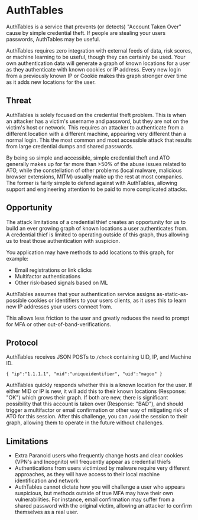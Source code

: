 # AuthTables

AuthTables is a service that prevents (or detects) "Account Taken Over" cause by simple credential theft. If people are stealing your users passwords, AuthTables may be useful.

AuthTables requires zero integration with external feeds of data, risk scores, or machine learning to be useful, though they can certainly be used. Your own authentication data will generate a graph of known locations for a user as they authenticate with known cookies or IP address. Every new login from a previously known IP or Cookie makes this graph stronger over time as it adds new locations for the user.

## Threat

AuthTables is solely focused on the credential theft problem. This is when an attacker has a victim's username and password, but they are not on the victim's host or network. This requires an attacker to authenticate from a different location with a different machine, appearing very different than a normal login. This the most common and most accessible attack that results from large credential dumps and shared passwords.

By being so simple and accessible, simple credential theft and ATO generally makes up for far more than  >50% of the abuse issues related to ATO, while the constellation of other problems (local malware, malicious browser extensions, MITM) usually make up the rest at most companies. The former is fairly simple to defend against with AuthTables, allowing support and engineering attention to be paid to more complicated attacks.

## Opportunity
The attack limitations of a credential thief creates an opportunity for us to build an ever growing graph of known locations a user authenticates from. A credential thief is limited to operating outside of this graph, thus allowing us to treat those authentication with suspicion.

You application may have methods to add locations to this graph, for example:

- Email registrations or link clicks
- Multifactor authentications
- Other risk-based signals based on ML

AuthTables assumes that your authentication service assigns as-static-as-possible cookies or identifiers to your users clients, as it uses this to learn new IP addresses your users connect from.

This allows less friction to the user and greatly reduces the need to prompt for MFA or other out-of-band-verifications.

## Protocol

AuthTables receives JSON POSTs  to `/check` containing UID, IP, and Machine ID.

`{
  "ip":"1.1.1.1",
  "mid":"uniqueidentifier",
  "uid":"magoo"
  }`

AuthTables quickly responds whether this is a known location for the user. If either MID or IP is new, it will add this to their known locations (Response: "OK") which grows their graph. If both are new, there is significant possibility that this account is taken over (Response: "BAD"), and should trigger a multifactor or email confirmation or other way of mitigating risk of ATO for this session. After this challenge, you can `/add` the session to their graph, allowing them to operate in the future without challenges.

## Limitations

- Extra Paranoid users who frequently change hosts and clear cookies (VPN's and Incognito) will frequently appear as credential thiefs
- Authentications from users victimized by malware require very different approaches, as they will have access to their local machine identification and network
- AuthTables cannot dictate how you will challenge a user who appears suspicious, but methods outside of true MFA may have their own vulnerabilities. For instance, email confirmation may suffer from a shared password with the original victim, allowing an attacker to confirm themselves as a real user.

